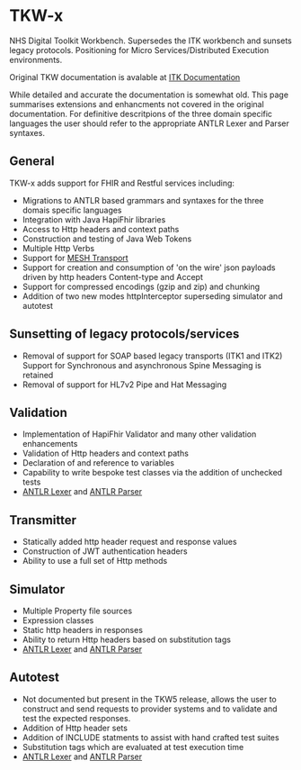 # TKW-x

NHS Digital Toolkit Workbench. Supersedes the ITK workbench and sunsets legacy protocols. Positioning for Micro Services/Distributed Execution environments.

Original TKW documentation is avalable at [ITK Documentation](https://digital.nhs.uk/services/interoperability-toolkit/developer-resources/itk-test-centre/itk-testbench)

While detailed and accurate the documentation is somewhat old. This page summarises extensions and enhancments not covered in the original documentation.
For definitive descritpions of the three domain specific languages the user should refer to the appropriate ANTLR Lexer and Parser syntaxes.


## General
TKW-x adds support for FHIR and Restful services including:
* Migrations to ANTLR based grammars and syntaxes for the three domais specific languages
* Integration with Java HapiFhir libraries
* Access to Http headers and context paths
* Construction and testing of Java Web Tokens
* Multiple Http Verbs
* Support for [MESH Transport](https://digital.nhs.uk/services/message-exchange-for-social-care-and-health-mesh)
* Support for creation and consumption of 'on the wire' json payloads driven by http headers Content-type and Accept
* Support for compressed encodings (gzip and zip) and chunking
* Addition of two new modes	 httpInterceptor superseding simulator and autotest

## Sunsetting of legacy protocols/services
* Removal of support for SOAP based legacy transports (ITK1 and ITK2) Support for Synchronous and asynchronous Spine Messaging is retained 
* Removal of support for HL7v2 Pipe and Hat Messaging

## Validation
* Implementation of HapiFhir Validator and many other validation enhancements
* Validation of Http headers and context paths
* Declaration of and reference to variables
* Capability to write bespoke test classes via the addition of unchecked tests
* [ANTLR Lexer](https://github.com/nhsdigitalmait/TKW-x/blob/master/src/main/java/uk/nhs/digital/mait/tkwx/tk/internalservices/validation/parser/ValidationLexer.g4) and [ANTLR Parser](https://github.com/nhsdigitalmait/TKW-x/blob/master/src/main/java/uk/nhs/digital/mait/tkwx/tk/internalservices/validation/parser/ValidationParser.g4)

## Transmitter
* Statically added http header request and response values
* Construction of JWT authentication headers
* Ability to use a full set of Http methods

## Simulator
* Multiple Property file sources
* Expression classes
* Static http headers in responses
* Ability to return Http headers based on substitution tags
* [ANTLR Lexer](https://github.com/nhsdigitalmait/TKW-x/blob/master/src/main/java/uk/nhs/digital/mait/tkwx/tk/internalservices/rules/parser/SimulatorRulesLexer.g4) and [ANTLR Parser](https://github.com/nhsdigitalmait/TKW-x/blob/master/src/main/java/uk/nhs/digital/mait/tkwx/tk/internalservices/rules/parser/SimulatorRulesParser.g4)

## Autotest
* Not documented but present in the TKW5 release, allows the user to construct and send requests to provider systems and to validate and test the expected responses.
* Addition of Http header sets
* Addition of INCLUDE statments to assist with hand crafted test suites
* Substitution tags which are evaluated at test execution time
* [ANTLR Lexer](https://github.com/nhsdigitalmait/TKW-x/blob/master/src/main/java/uk/nhs/digital/mait/tkwx/tk/internalservices/testautomation/parser/AutotestLexer.g4) and [ANTLR Parser](https://github.com/nhsdigitalmait/TKW-x/blob/master/src/main/java/uk/nhs/digital/mait/tkwx/tk/internalservices/testautomation/parser/AutotestParser.g4)
